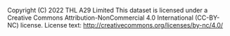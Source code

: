 Copyright (C) 2022 THL A29 Limited
This dataset is licensed under a Creative Commons Attribution-NonCommercial 4.0 International (CC-BY-NC) license.
License text: http://creativecommons.org/licenses/by-nc/4.0/
